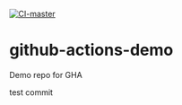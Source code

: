 [![CI-master](https://github.com/MilanNemeth/github-actions-demo/actions/workflows/first-workflow.yml/badge.svg?branch=master)](https://github.com/MilanNemeth/github-actions-demo/actions/workflows/first-workflow.yml)
# github-actions-demo
Demo repo for GHA


test commit
